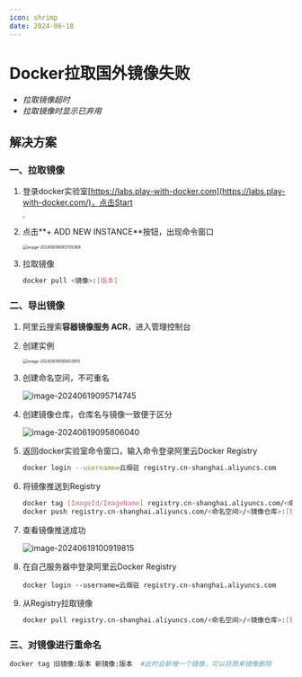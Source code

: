 ```yaml
---
icon: shrimp
date: 2024-06-18
---
```


# Docker拉取国外镜像失败

* *拉取镜像超时*
* *拉取镜像时显示已弃用*

<!-- more -->

## 解决方案

### 一、拉取镜像

1. 登录docker实验室[https://labs.play-with-docker.com](https://labs.play-with-docker.com/)，点击Start

   <img src="https://im.gurl.eu.org/file/90630e8a652e8800677de.png" style="zoom: 25%;" />

2. 点击**+ ADD NEW INSTANCE**按钮，出现命令窗口

   <img src="https://im.gurl.eu.org/file/6e46657c0a3bc940653cc.png" alt="image-20240619093705369" style="zoom:50%;" />

3. 拉取镜像

   ```bash
   docker pull <镜像>:[版本]
   ```

### 二、导出镜像

1. 阿里云搜索**容器镜像服务 ACR**，进入管理控制台

2. 创建实例

   <img src="https://im.gurl.eu.org/file/075a18def4af83ca59c56.png" alt="image-20240619095603915" style="zoom: 50%;" />

3. 创建命名空间，不可重名

   ![image-20240619095714745](https://im.gurl.eu.org/file/269567ac0f880fa0233ca.png)

4. 创建镜像仓库，仓库名与镜像一致便于区分

   ![image-20240619095806040](https://im.gurl.eu.org/file/2418ebb8320f83d90d7dd.png)

5. 返回docker实验室命令窗口，输入命令登录阿里云Docker Registry

   ```bash
   docker login --username=云烟驻 registry.cn-shanghai.aliyuncs.com
   ```

6. 将镜像推送到Registry

   ```bash
   docker tag [ImageId/ImageName] registry.cn-shanghai.aliyuncs.com/<命名空间>/<镜像仓库>:[镜像版本]
   docker push registry.cn-shanghai.aliyuncs.com/<命名空间>/<镜像仓库>:[镜像版本]
   ```

7. 查看镜像推送成功

   ![image-20240619100919815](https://im.gurl.eu.org/file/8ba97432be6f22f635057.png)

8. 在自己服务器中登录阿里云Docker Registry

   ```
   docker login --username=云烟驻 registry.cn-shanghai.aliyuncs.com
   ```

9. 从Registry拉取镜像

   ```bash
   docker pull registry.cn-shanghai.aliyuncs.com/<命名空间>/<镜像仓库>:[镜像版本]
   ```

### 三、对镜像进行重命名

```bash
docker tag 旧镜像:版本 新镜像:版本  #此时会新增一个镜像，可以将原来镜像删除
```

